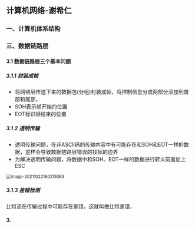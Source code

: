 ## 计算机网络-谢希仁

### 一、计算机体系结构

### 三、数据链路层
#### 3.1 数据链路层三个基本问题
##### 3.1.1 封装成帧
+ 将网络层传送下来的数据包(分组)封装成帧，将控制信息分成两部分添加到首部和尾部，
+ SOH表示帧开始的位置
+ EOT标识帧结束的位置
##### 3.1.2 透明传输
+ 透明传输问题，在非ASCII码的传输内容中有可能存在和SOH和EOT一样的数据，这样会导致数据链路层错误的找帧的边界
+ 为解决透明传输问题，将数据中和SOH、EOT一样的数据进行转义前面加上ESC

<img src="D:\project\Spring\javaNote\image\计算机网络-谢希仁\image-20211022160215063.png" alt="image-20211022160215063" style="zoom:80%;" />

##### 3.1.3 差错检测

比特流在传输过程中可能存在差错，这就叫做比特差错，

#### 3.

